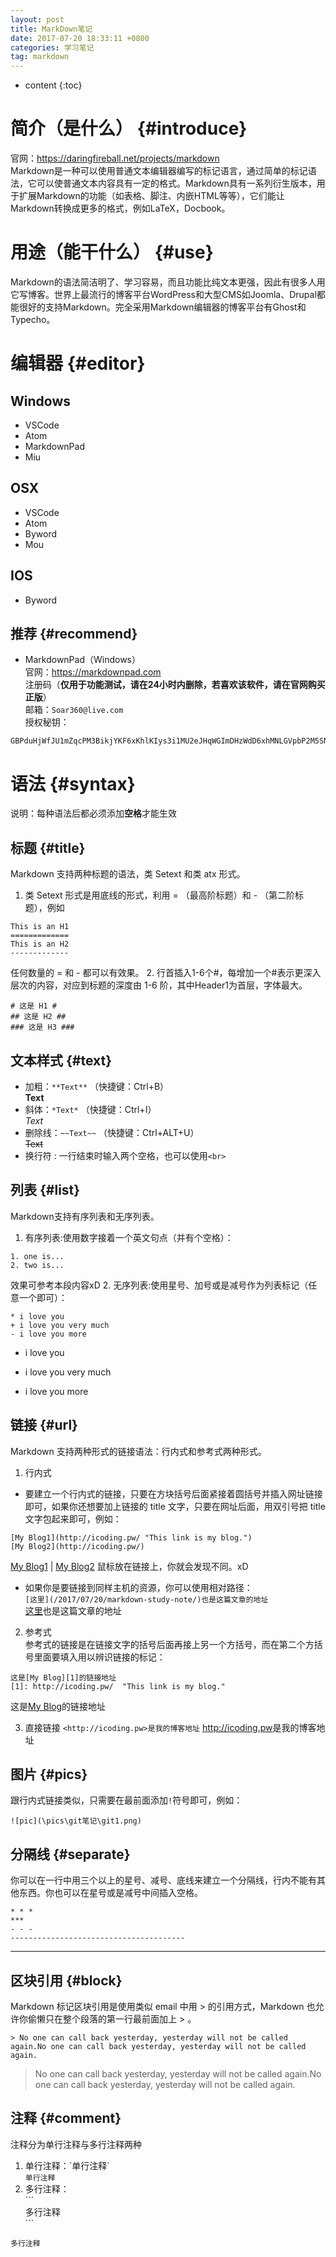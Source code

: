 ```yaml
---
layout: post
title: MarkDown笔记
date: 2017-07-20 18:33:11 +0800
categories: 学习笔记
tag: markdown
---
```


* content
{:toc}


# 简介（是什么） {#introduce}
官网：<https://daringfireball.net/projects/markdown><br>
Markdown是一种可以使用普通文本编辑器编写的标记语言，通过简单的标记语法，它可以使普通文本内容具有一定的格式。Markdown具有一系列衍生版本，用于扩展Markdown的功能（如表格、脚注、内嵌HTML等等），它们能让Markdown转换成更多的格式，例如LaTeX，Docbook。

# 用途（能干什么） {#use}
Markdown的语法简洁明了、学习容易，而且功能比纯文本更强，因此有很多人用它写博客。世界上最流行的博客平台WordPress和大型CMS如Joomla、Drupal都能很好的支持Markdown。完全采用Markdown编辑器的博客平台有Ghost和Typecho。

# 编辑器 {#editor}

## Windows
* VSCode
* Atom
* MarkdownPad
* Miu

## OSX
* VSCode
* Atom
* Byword
* Mou

## IOS
* Byword

## 推荐 {#recommend}
* MarkdownPad（Windows）<br>
官网：<https://markdownpad.com><br>
注册码（**仅用于功能测试，请在24小时内删除，若喜欢该软件，请在官网购买正版**）<br>
邮箱：```Soar360@live.com```<br>
授权秘钥：
```
GBPduHjWfJU1mZqcPM3BikjYKF6xKhlKIys3i1MU2eJHqWGImDHzWdD6xhMNLGVpbP2M5SN6bnxn2kSE8qHqNY5QaaRxmO3YSMHxlv2EYpjdwLcPwfeTG7kUdnhKE0vVy4RidP6Y2wZ0q74f47fzsZo45JE2hfQBFi2O9Jldjp1mW8HUpTtLA2a5/sQytXJUQl/QKO0jUQY4pa5CCx20sV1ClOTZtAGngSOJtIOFXK599sBr5aIEFyH0K7H4BoNMiiDMnxt1rD8Vb/ikJdhGMMQr0R4B+L3nWU97eaVPTRKfWGDE8/eAgKzpGwrQQoDh+nzX1xoVQ8NAuH+s4UcSeQ==
```


# 语法 {#syntax}
说明：每种语法后都必须添加**空格**才能生效

## 标题 {#title}
Markdown 支持两种标题的语法，类 Setext 和类 atx 形式。
1. 类 Setext 形式是用底线的形式，利用 = （最高阶标题）和 - （第二阶标题），例如<br>
```
This is an H1
=============
This is an H2
-------------
```
任何数量的 = 和 - 都可以有效果。
2. 行首插入1-6个\#，每增加一个\#表示更深入层次的内容，对应到标题的深度由 1-6 阶，其中Header1为首层，字体最大。
```
# 这是 H1 #
## 这是 H2 ##
### 这是 H3 ###
```

## 文本样式 {#text}
* 加粗：``**Text**`` （快捷键：Ctrl+B）<br>
**Text**
* 斜体：``*Text*`` （快捷键：Ctrl+I）<br>
*Text*
* 删除线：``~~Text~~`` （快捷键：Ctrl+ALT+U）<br>
~~Text~~
* 换行符 : 一行结束时输入两个空格，也可以使用`<br>`

## 列表 {#list}
Markdown支持有序列表和无序列表。
1. 有序列表:使用数字接着一个英文句点（并有个空格）：
```
1. one is...
2. two is...
```
效果可参考本段内容xD
2. 无序列表:使用星号、加号或是减号作为列表标记（任意一个即可）：
```
* i love you
+ i love you very much
- i love you more
```

* i love you
+ i love you very much
- i love you more

## 链接 {#url}
Markdown 支持两种形式的链接语法：行内式和参考式两种形式。
1. 行内式<br>
* 要建立一个行内式的链接，只要在方块括号后面紧接着圆括号并插入网址链接即可，如果你还想要加上链接的 title 文字，只要在网址后面，用双引号把 title 文字包起来即可，例如：
```
[My Blog1](http://icoding.pw/ "This link is my blog.")
[My Blog2](http://icoding.pw/)
```
[My Blog1](http://icoding.pw/ "This link is my blog.") |
[My Blog2](http://icoding.pw/) 
鼠标放在链接上，你就会发现不同。xD<br>
* 如果你是要链接到同样主机的资源，你可以使用相对路径：<br>
`[这里](/2017/07/20/markdown-study-note/)也是这篇文章的地址`<br>
[这里](/2017/07/20/markdown-study-note/)也是这篇文章的地址

2. 参考式<br>
参考式的链接是在链接文字的括号后面再接上另一个方括号，而在第二个方括号里面要填入用以辨识链接的标记：<br>
```
这是[My Blog][1]的链接地址
[1]: http://icoding.pw/  "This link is my blog."
```
这是[My Blog][1]的链接地址


3. 直接链接
`<http://icoding.pw>是我的博客地址`
	<http://icoding.pw>是我的博客地址

[1]: http://icoding.pw/  "This link is my blog."

## 图片 {#pics}
跟行内式链接类似，只需要在最前面添加`!`符号即可，例如：
```
![pic](\pics\git笔记\git1.png)
```

## 分隔线 {#separate}
你可以在一行中用三个以上的星号、减号、底线来建立一个分隔线，行内不能有其他东西。你也可以在星号或是减号中间插入空格。
```
* * *
***
- - -
---------------------------------------
```
--------
## 区块引用 {#block}
Markdown 标记区块引用是使用类似 email 中用 > 的引用方式，Markdown 也允许你偷懒只在整个段落的第一行最前面加上 > 。
```
> No one can call back yesterday, yesterday will not be called again.No one can call back yesterday, yesterday will not be called again.
```
> No one can call back yesterday, yesterday will not be called again.No one can call back yesterday, yesterday will not be called again.

## 注释 {#comment}
注释分为单行注释与多行注释两种
1. 单行注释：\`单行注释\`<br>
`单行注释`
2. 多行注释：<br>
\`\`\`<br>
多行注释<br>
\`\`\`
```
多行注释
```